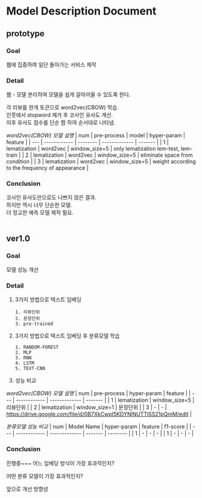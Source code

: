 # Model Description Document

## prototype
### Goal
웹에 집중하여 일단 돌아가는 서비스 제작

### Detail
웹 - 모델 분리하여 모델을 쉽게 갈아끼울 수 있도록 한다.

각 리뷰를 한개 토큰으로 word2vec(CBOW) 학습.<br>
인풋에서 stopword 제거 후 코사인 유사도 계산.<br>
이후 유사도 점수를 단순 합 하여 순서대로 나타냄.<br>

_word2vec(CBOW) 모델 설명_
| num | pre-process  |   model  |  hyper-param  | feature |
| --- | ------------ | -------- | ------------- | ------- |
|  1  | lematization | word2vec | window_size=5 | only lematization lem-test, lem-train  |
|  2  | lematization | word2vec | window_size=5 | eliminate space from condition  |
|  3  | lematization | word2vec | window_size=5 | weight according to the frequency of appearance |

### Conclusion
코사인 유사도만으로도 나쁘지 않은 결과.<br>
하지만 역시 너무 단순한 모델.<br>
더 정교한 예측 모델 제작 필요.<br>
<br>

## ver1.0
### Goal
모델 성능 개선

### Detail
 1. 3가지 방법으로 텍스트 임베딩

        1. 리뷰단위
        2. 문장단위
        3. pre-trained

 2. 3가지 방법으로 텍스트 임베딩 후 분류모델 학습

        1. RANDOM-FOREST
        2. MLP
        3. RNN
        4. LSTM
        5. TEXT-CNN

 3. 성능 비교

_word2vec(CBOW) 모델 설명_
| num | pre-process  |  hyper-param  | feature |
| --- | ------------ | ------------- | ------- |
|  1  | lematization | window_size=5 | 리뷰단위 |
|  2  | lematization | window_size=1 | 문장단위 |
|  3  | -            | -             | https://drive.google.com/file/d/0B7XkCwpI5KDYNlNUTTlSS21pQmM/edit |

_분류모델 성능 비교_
| num | Model Name   |  hyper-param  | feature | f1-score |
| --- | ------------ | ------------- | ------- | -------- |
|  1  | -            | -             | -       |
|  1  | -            | -             | -       |

### Conclusion
진행중~~~
어느 임베딩 방식이 가장 효과적인지?

어떤 분류 모델이 가장 효과적인지?

앞으로 개선 방향성